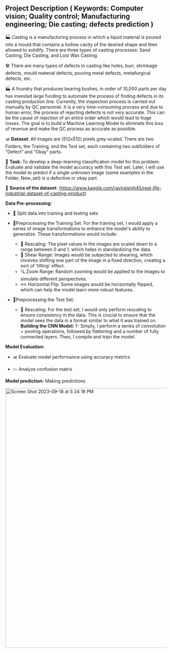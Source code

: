 
## Project Description ( Keywords: Computer vision; Quality control; Manufacturing engineering; Die casting;  defects prediction )

🏭 Casting is a manufacturing process in which a liquid material is poured into a mould that contains a hollow cavity of the desired shape and then allowed to solidify. There are three types of casting processes: Sand Casting, Die Casting, and Lost Wax Casting.

🛠️ There are many types of defects in casting like holes, burr, shrinkage defects, mould material defects, pouring metal defects, metallurgical defects, etc.

🏭 A foundry that produces bearing bushes, in order of 10,000 parts per day has invested large funding to automate the process of finding defects in its casting production line. Currently, the inspection process is carried out manually by QC personnel. It is a very time-consuming process and due to human error, the process of rejecting defects is not very accurate. This can be the cause of rejection of an entire order which would lead to huge losses. The goal is to build a Machine Learning Model to eliminate this loss of revenue and make the QC process as accurate as possible.

📊 **Dataset**: All images are (512x512) pixels grey-scaled. There are two Folders, the Training, and the Test set, each containing two subfolders of “Defect” and “Okay” parts.  

📝 **Task**: To develop a deep-learning classification model for this problem. Evaluate and validate the model accuracy with this Test set. Later, I will  use the model to predict if a single unknown image (some examples in the Folder, New_set) is a defective or okay part. 

📂 **Source of the dataset**: (https://www.kaggle.com/ravirajsinh45/real-life-industrial-dataset-of-casting-product)





**Data Pre-processing:**

- 🧩 Split data into training and testing sets
- 🧩Preprocessing the Training Set:
  For the training set, I would apply a series of image transformations to enhance the model's ability to generalize. These transformations would include:

    - 🔄 Rescaling: The pixel values in the images are scaled down to a range between 0 and 1, which helps in standardizing the data.
    - 📏 Shear Range: Images would be subjected to shearing, which involves shifting one part of the image in a fixed direction, creating a sort of 'tilting' effect.
    - 🔍 Zoom Range: Random zooming would be applied to the images to simulate different perspectives.
    - ↔️ Horizontal Flip:  Some images would be horizontally flipped, which can help the model learn more robust features.

- 🧩Preprocessing the Test Set:
    - 🔄 Rescaling: For the test set, I would only perform rescaling to ensure consistency in the data. This is crucial to ensure that the model sees the data in a format similar to what it was trained on.
  
**Building the CNN Model:**
1- Simply, I perform a series of convolution + pooling operations, followed by flattening and a number of fully connected layers. Then, I compile and train the model.


**Model Evaluation:**
- 📊 Evaluate model performance using accuracy metrics

- 📉 Analyze confusion matrix

**Model prediction:**
Making predictions

<img width="811" alt="Screen Shot 2023-09-18 at 5 24 18 PM" src="https://github.com/ZTECH10/Die-Casting-Automatic-Defect-Detection-using-Convolutional-neural-networks-CNNs-/assets/53150477/a5bafb20-c11f-49b4-8099-198bba301d50">



